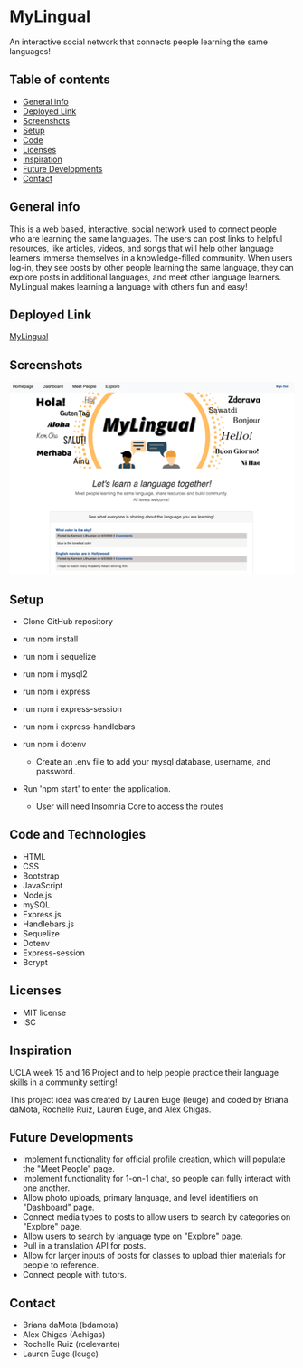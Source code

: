 # MyLingual
An interactive social network that connects people learning the same languages!

## Table of contents
* [General info](#general-info)
* [Deployed Link](#deployed_link)
* [Screenshots](#screenshots)
* [Setup](#setup)
* [Code](#code)
* [Licenses](#licenses)
* [Inspiration](#inspiration)
* [Future Developments](#future_developments)
* [Contact](#contact)

## General info
This is a web based, interactive, social network used to connect people who are learning the same languages. The users can post links to helpful resources, like articles, videos, and songs that will help other language learners immerse themselves in a knowledge-filled community. When users log-in, they see posts by other people learning the same language, they can explore posts in additional languages, and meet other language learners. MyLingual makes learning a language with others fun and easy! 

## Deployed Link
[MyLingual](https://fathomless-reef-91284.herokuapp.com/)

## Screenshots
![MyLingual](./public/images/Mylingual.png)

## Setup
* Clone GitHub repository 
* run npm install
* run npm i sequelize
* run npm i mysql2
* run npm i express
* run npm i express-session
* run npm i express-handlebars
* run npm i dotenv
    * Create an .env file to add your mysql database, username, and password. 

* Run 'npm start' to enter the application.
    * User will need Insomnia Core to access the routes

## Code and Technologies
* HTML 
* CSS
* Bootstrap
* JavaScript
* Node.js
* mySQL
* Express.js
* Handlebars.js
* Sequelize
* Dotenv 
* Express-session
* Bcrypt

## Licenses
* MIT license
* ISC

## Inspiration
UCLA week 15 and 16 Project and to help people practice their language skills in a community setting!

This project idea was created by Lauren Euge (leuge) and coded by Briana daMota, Rochelle Ruiz, Lauren Euge, and Alex Chigas. 

## Future Developments
* Implement functionality for official profile creation, which will populate the "Meet People" page. 
* Implement functionality for 1-on-1 chat, so people can fully interact with one another. 
* Allow photo uploads, primary language, and level identifiers on "Dashboard" page. 
* Connect media types to posts to allow users to search by categories on "Explore" page. 
* Allow users to search by language type on "Explore" page. 
* Pull in a translation API for posts. 
* Allow for larger inputs of posts for classes to upload thier materials for people to reference. 
* Connect people with tutors. 

## Contact
* Briana daMota (bdamota)
* Alex Chigas (Achigas)
* Rochelle Ruiz (rcelevante)
* Lauren Euge (leuge)

